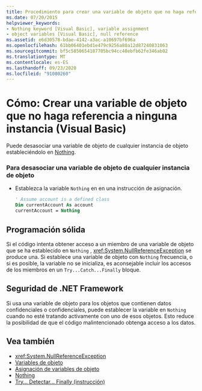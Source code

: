```yaml
---
title: Procedimiento para crear una variable de objeto que no haga referencia a ninguna instancia
ms.date: 07/20/2015
helpviewer_keywords:
- Nothing keyword [Visual Basic], variable assignment
- object variables [Visual Basic], null reference
ms.assetid: e6d30578-bdae-4142-a3ac-a10697bf696a
ms.openlocfilehash: 61bb06401ebd1e479c9256a80a12d87240831063
ms.sourcegitcommit: bf5c5850654187705bc94cc40ebfb62fe346ab02
ms.translationtype: MT
ms.contentlocale: es-ES
ms.lasthandoff: 09/23/2020
ms.locfileid: "91080260"
---
```

# <a name="how-to-make-an-object-variable-not-refer-to-any-instance-visual-basic"></a>Cómo: Crear una variable de objeto que no haga referencia a ninguna instancia (Visual Basic)

Puede desasociar una variable de objeto de cualquier instancia de objeto estableciéndolo en [Nothing](../../../language-reference/nothing.md).  
  
### <a name="to-disassociate-an-object-variable-from-any-object-instance"></a>Para desasociar una variable de objeto de cualquier instancia de objeto  
  
- Establezca la variable `Nothing` en en una instrucción de asignación.  
  
    ```vb  
    ' Assume account is a defined class  
    Dim currentAccount As account  
    currentAccount = Nothing  
    ```  
  
## <a name="robust-programming"></a>Programación sólida  

 Si el código intenta obtener acceso a un miembro de una variable de objeto que se ha establecido en `Nothing` , <xref:System.NullReferenceException> se produce una. Si establece una variable de objeto con `Nothing` frecuencia, o si es posible, la variable no se inicializa, es aconsejable incluir los accesos de los miembros en un `Try...Catch...Finally` bloque.  
  
## <a name="net-framework-security"></a>Seguridad de .NET Framework  

 Si usa una variable de objeto para los objetos que contienen datos confidenciales o confidenciales, puede establecer la variable en `Nothing` cuando no esté tratando activamente con uno de esos objetos. Esto reduce la posibilidad de que el código malintencionado obtenga acceso a los datos.  
  
## <a name="see-also"></a>Vea también

- <xref:System.NullReferenceException>
- [Variables de objeto](object-variables.md)
- [Asignación de variables de objeto](object-variable-assignment.md)
- [Nothing](../../../language-reference/nothing.md)
- [Try... Detectar... Finally (instrucción)](../../../language-reference/statements/try-catch-finally-statement.md)
